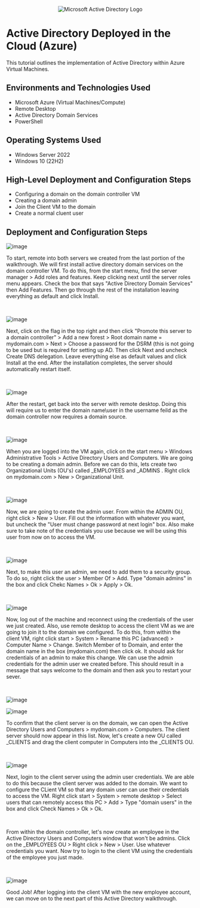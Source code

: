<p align="center">
<img src="https://i.imgur.com/pU5A58S.png" alt="Microsoft Active Directory Logo"/>
</p>

<h1>Active Directory Deployed in the Cloud (Azure)</h1>
This tutorial outlines the implementation of Active Directory within Azure Virtual Machines.<br />


<h2>Environments and Technologies Used</h2>

- Microsoft Azure (Virtual Machines/Compute)
- Remote Desktop
- Active Directory Domain Services
- PowerShell

<h2>Operating Systems Used </h2>

- Windows Server 2022
- Windows 10 (22H2)

<h2>High-Level Deployment and Configuration Steps</h2>

- Configuring a domain on the domain controller VM
- Creating a domain admin
- Join the Client VM to the domain
- Create a normal cluent user 


<h2>Deployment and Configuration Steps</h2>

![image](https://github.com/user-attachments/assets/d2956577-6682-466e-90ae-3db84d73d98c)

<p>
To start, remote into both servers we created from the last portion of the walkthrough. We will first install active directory domain services on the domain controller VM. To do this, from the start menu, find the server manager > Add roles and features. Keep clicking next until the server roles menu appears. Check the box that says "Active Directory Domain Services" then Add Features. Then go through the rest of the installation leaving everything as default and click Install.
</p>
<br />

![image](https://github.com/user-attachments/assets/d2bf81d3-27d5-4909-a1b8-986497949847)

<p>
Next, click on the flag in the top right and then click "Promote this server to a domain controller" > Add a new forest > Root domain name = mydomain.com > Next > Choose a password for the DSRM (this is not going to be used but is required for setting up AD. Then click Next and uncheck Create DNS delegation. Leave everything else as default values and click Install at the end. After the installation completes, the server should automatically restart itself. 
</p>
<br />

![image](https://github.com/user-attachments/assets/d800875e-9d6d-434c-aedd-0c57186c9039)


<p>
After the restart, get back into the server with remote desktop. Doing this will require us to enter the domain name\user in the username feild as the domain controller now requires a domain source. 
</p>
<br />

![image](https://github.com/user-attachments/assets/bc252d6d-dcbb-4ffc-b063-2dab32e72f51)

<p>
When you are logged into the VM again, click on the start menu > Windows Administrative Tools > Active Directory Users and Computers. We are going to be creating a domain admin. Before we can do this, lets create two Organizational Units (OU's) called _EMPLOYEES and _ADMINS . Right click on mydomain.com > New > Organizational Unit. 
</p>
<br />

![image](https://github.com/user-attachments/assets/07e2e20f-3c04-4c6b-aa1f-de241a3883d7)

<p>
Now, we are going to create the admin user. From within the ADMIN OU, right click > New > User. Fill out the information with whatever you want, but uncheck the "User must change password at next login" box. Also make sure to take note of the credentials you use because we will be using this user from now on to access the VM.
</p>
<br />

![image](https://github.com/user-attachments/assets/732e513b-460a-4f39-9645-47c2d145ac32)

<p>
Next, to make this user an admin, we need to add them to a security group. To do so, right click the user > Member Of > Add. Type "domain admins" in the box and click Chekc Names > Ok > Apply > Ok.
</p>
<br />

![image](https://github.com/user-attachments/assets/51472794-8aec-4fe8-a39f-97ddece15661)

<p>
Now, log out of the machine and reconnect using the credentials of the user we just created. Also, use remote desktop to access the client VM as we are going to join it to the domain we configured. To do this, from within the client VM, right click start > System > Rename this PC (advanced) > Computer Name > Change. Switch Member of to Domain, and enter the domain name in the box (mydomain.com) then click ok. It should ask for credentials of an admin to make this change. We can use the admin credentials for the admin user we created before. This should result in a message that says welcome to the domain and then ask you to restart your sever. 
</p>
<br />

![image](https://github.com/user-attachments/assets/a9a8dfe8-8724-4ad5-9b87-44640f089153)

![image](https://github.com/user-attachments/assets/1d3a223b-8c3e-44d1-9a8b-2d4664b5550c)


<p>
To confirm that the client server is on the domain, we can open the Active Directory Users and Computers > mydomain.com > Computers. The client server should now appear in this list. Now, let's create a new OU called _CLIENTS and drag the client computer in Computers into the _CLIENTS OU. 
</p>
<br />

![image](https://github.com/user-attachments/assets/69677af1-cc7a-434f-8da2-a9f75331b256)


<p>
Next, login to the client server using the admin user credentials. We are able to do this because the client server was added to the domain. We want to configure the CLient VM so that any domain user can use their credentials to access the VM. Right click start > System > remote desktop > Select users that can remotely access this PC > Add > Type "domain users" in the box and click Check Names > Ok > Ok. 
</p>
<br />

<p>
From within the domain controller, let's now create an employee in the Active Directory Users and Computers window that won't be admins. Click on the _EMPLOYEES OU > Right click > New > User. Use whatever credentials you want. Now try to login to the client VM using the credentials of the employee you just made. 
</p>
<br />

![image](https://github.com/user-attachments/assets/dd726342-2d8e-4d02-810e-d3f67015cb62)


<p>
Good Job! After logging into the client VM with the new employee account, we can move on to the next part of this Active Directory walkthrough.
</p>
<br />



